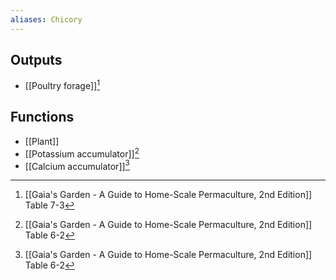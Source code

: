```yaml
---
aliases: Chicory
---
```

## Outputs
- [[Poultry forage]][^1]

## Functions
- [[Plant]]
- [[Potassium accumulator]][^2]
- [[Calcium accumulator]][^2]

[^1]: [[Gaia's Garden - A Guide to Home-Scale Permaculture, 2nd Edition]] Table 7-3
[^2]: [[Gaia's Garden - A Guide to Home-Scale Permaculture, 2nd Edition]] Table 6-2

